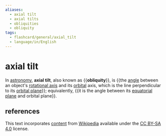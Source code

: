 ```yaml
---
aliases:
  - axial tilt
  - axial tilts
  - obliquities
  - obliquity
tags:
  - flashcard/general/axial_tilt
  - language/in/English
---
```


# axial tilt

In [astronomy](astronomy.md), __axial tilt__, also known as {{__obliquity__}}, is {{the [angle](angle.md) between an object's [rotational axis](rotation%20around%20a%20fixed%20axis.md) and its [orbital](orbit.md) axis, which is the line perpendicular to its [orbital plane](orbital%20plane.md)}}; equivalently, {{it is the angle between its [equatorial plane](equator.md) and orbital plane}}. <!--SR:!2024-07-01,4,270!2024-07-01,4,270!2024-07-01,4,270-->

## references

This text incorporates [content](https://en.wikipedia.org/wiki/axial_tilt) from [Wikipedia](Wikipedia.md) available under the [CC BY-SA 4.0](https://creativecommons.org/licenses/by-sa/4.0/) license.
